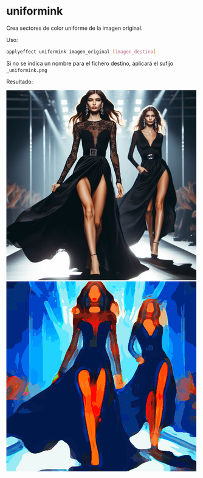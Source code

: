 # uniformink

Crea sectores de color uniforme de la imagen original.

Uso:

``` sh
applyeffect uniformink imagen_original [imagen_destino]
```

Si no se indica un nombre para el fichero destino, aplicará el sufijo `_uniformink.png`

Resultado:

![imagen original](../../images/image.jpg)
![uniformink](../../images/image_uniformink.png)
